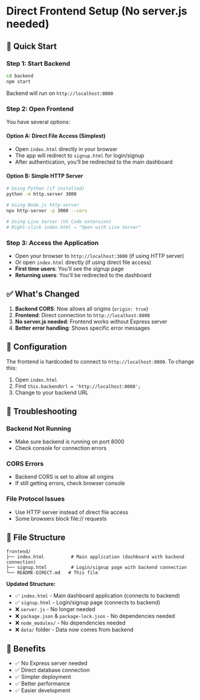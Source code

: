 # Direct Frontend Setup (No server.js needed)

## 🚀 Quick Start

### Step 1: Start Backend
```bash
cd backend
npm start
```
Backend will run on `http://localhost:8000`

### Step 2: Open Frontend
You have several options:

#### Option A: Direct File Access (Simplest)
- Open `index.html` directly in your browser
- The app will redirect to `signup.html` for login/signup
- After authentication, you'll be redirected to the main dashboard

#### Option B: Simple HTTP Server
```bash
# Using Python (if installed)
python -m http.server 3000

# Using Node.js http-server
npx http-server -p 3000 --cors

# Using Live Server (VS Code extension)
# Right-click index.html → "Open with Live Server"
```

### Step 3: Access the Application
- Open your browser to `http://localhost:3000` (if using HTTP server)
- Or open `index.html` directly (if using direct file access)
- **First time users**: You'll see the signup page
- **Returning users**: You'll be redirected to the dashboard

## ✅ What's Changed

1. **Backend CORS**: Now allows all origins (`origin: true`)
2. **Frontend**: Direct connection to `http://localhost:8000`
3. **No server.js needed**: Frontend works without Express server
4. **Better error handling**: Shows specific error messages

## 🔧 Configuration

The frontend is hardcoded to connect to `http://localhost:8000`. To change this:

1. Open `index.html`
2. Find `this.backendUrl = 'http://localhost:8000';`
3. Change to your backend URL

## 🐛 Troubleshooting

### Backend Not Running
- Make sure backend is running on port 8000
- Check console for connection errors

### CORS Errors
- Backend CORS is set to allow all origins
- If still getting errors, check browser console

### File Protocol Issues
- Use HTTP server instead of direct file access
- Some browsers block file:// requests

## 📁 File Structure
```
frontend/
├── index.html          # Main application (dashboard with backend connection)
├── signup.html         # Login/signup page with backend connection
└── README-DIRECT.md   # This file
```

**Updated Structure:**
- ✅ `index.html` - Main dashboard application (connects to backend)
- ✅ `signup.html` - Login/signup page (connects to backend)
- ❌ `server.js` - No longer needed
- ❌ `package.json` & `package-lock.json` - No dependencies needed
- ❌ `node_modules/` - No dependencies needed
- ❌ `data/` folder - Data now comes from backend

## 🎯 Benefits

- ✅ No Express server needed
- ✅ Direct database connection
- ✅ Simpler deployment
- ✅ Better performance
- ✅ Easier development

